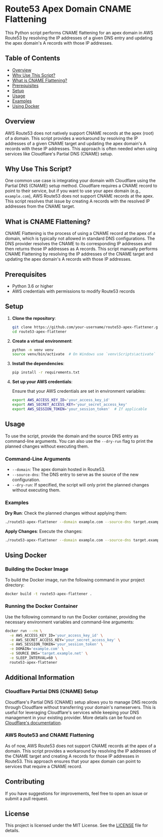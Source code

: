 
# Route53 Apex Domain CNAME Flattening

This Python script performs CNAME flattening for an apex domain in AWS Route53 by resolving the IP addresses of a given DNS entry and updating the apex domain's A records with those IP addresses.

## Table of Contents

- [Overview](#overview)
- [Why Use This Script?](#why-use-this-script)
- [What is CNAME Flattening?](#what-is-cname-flattening)
- [Prerequisites](#prerequisites)
- [Setup](#setup)
- [Usage](#usage)
- [Examples](#examples)
- [Using Docker](#using-docker)

## Overview

AWS Route53 does not natively support CNAME records at the apex (root) of a domain. This script provides a workaround by resolving the IP addresses of a given CNAME target and updating the apex domain's A records with these IP addresses. This approach is often needed when using services like Cloudflare's Partial DNS (CNAME) setup.

## Why Use This Script?

One common use case is integrating your domain with Cloudflare using the Partial DNS (CNAME) setup method. Cloudflare requires a CNAME record to point to their service, but if you want to use your apex domain (e.g., `example.com`), AWS Route53 does not support CNAME records at the apex. This script resolves that issue by creating A records with the resolved IP addresses from the CNAME target.

## What is CNAME Flattening?

CNAME Flattening is the process of using a CNAME record at the apex of a domain, which is typically not allowed in standard DNS configurations. The DNS provider resolves the CNAME to its corresponding IP addresses and then returns those IP addresses as A records. This script manually performs CNAME Flattening by resolving the IP addresses of the CNAME target and updating the apex domain's A records with those IP addresses.

## Prerequisites

- Python 3.6 or higher
- AWS credentials with permissions to modify Route53 records

## Setup

1. **Clone the repository**:

    ```sh
    git clone https://github.com/your-username/route53-apex-flattener.git
    cd route53-apex-flattener
    ```

2. **Create a virtual environment**:

    ```sh
    python -m venv venv
    source venv/bin/activate  # On Windows use `venv\Scripts\activate`
    ```

3. **Install the dependencies**:

    ```sh
    pip install -r requirements.txt
    ```

4. **Set up your AWS credentials**:

    Ensure that your AWS credentials are set in environment variables:

    ```sh
    export AWS_ACCESS_KEY_ID='your_access_key_id'
    export AWS_SECRET_ACCESS_KEY='your_secret_access_key'
    export AWS_SESSION_TOKEN='your_session_token'  # If applicable
    ```

## Usage

To use the script, provide the domain and the source DNS entry as command-line arguments. You can also use the `--dry-run` flag to print the planned changes without executing them.

### Command-Line Arguments

- `--domain`: The apex domain hosted in Route53.
- `--source-dns`: The DNS entry to serve as the source of the new configuration.
- `--dry-run`: If specified, the script will only print the planned changes without executing them.

### Examples

**Dry Run**: Check the planned changes without applying them:

```sh
./route53-apex-flattener --domain example.com --source-dns target.example.net --dry-run
```

**Apply Changes**: Execute the changes:

```sh
./route53-apex-flattener --domain example.com --source-dns target.example.net
```

## Using Docker

### Building the Docker Image

To build the Docker image, run the following command in your project directory:

```sh
docker build -t route53-apex-flattener .
```

### Running the Docker Container

Use the following command to run the Docker container, providing the necessary environment variables and command-line arguments:

```sh
docker run --rm \
  -e AWS_ACCESS_KEY_ID='your_access_key_id' \
  -e AWS_SECRET_ACCESS_KEY='your_secret_access_key' \
  -e AWS_SESSION_TOKEN='your_session_token' \
  -e DOMAIN='example.com' \
  -e SOURCE_DNS='target.example.net' \
  -e SLEEP_INTERVAL=60 \
  route53-apex-flattener
```

## Additional Information

### Cloudflare Partial DNS (CNAME) Setup

Cloudflare's Partial DNS (CNAME) setup allows you to manage DNS records through Cloudflare without transferring your domain's nameservers. This is useful for leveraging Cloudflare's services while keeping your DNS management in your existing provider. More details can be found on [Cloudflare's documentation](https://support.cloudflare.com/hc/en-us/articles/200168876-How-do-I-do-CNAME-setup-).

### AWS Route53 and CNAME Flattening

As of now, AWS Route53 does not support CNAME records at the apex of a domain. This script provides a workaround by resolving the IP addresses of the CNAME target and creating A records for those IP addresses in Route53. This approach ensures that your apex domain can point to services that require a CNAME record.

## Contributing

If you have suggestions for improvements, feel free to open an issue or submit a pull request.

## License

This project is licensed under the MIT License. See the [LICENSE](LICENSE) file for details.
